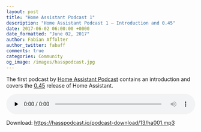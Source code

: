 ```yaml
---
layout: post
title: "Home Assistant Podcast 1"
description: "Home Assistant Podcast 1 – Introduction and 0.45"
date: 2017-06-02 06:00:00 +0000
date_formatted: "June 02, 2017"
author: Fabian Affolter
author_twitter: fabaff
comments: true
categories: Community
og_image: /images/hasspodcast.jpg
---
```


The first podcast by [Home Assistant Podcast](https://hasspodcast.io) contains an introduction and covers the [0.45](/blog/2017/05/20/automation-editor-zwave-panel-ocr/) release of Home Assistant.

<audio class="wp-audio-shortcode" id="audio-13-1" preload="none" style="width: 100%;" controls="controls"><source type="audio/mpeg" src="https://hasspodcast.io/podcast-player/13/ha001.mp3?_=1" /><a href="https://hasspodcast.io/podcast-player/13/ha001.mp3">https://hasspodcast.io/podcast-player/13/ha001.mp3</a></audio>

Download: https://hasspodcast.io/podcast-download/13/ha001.mp3

